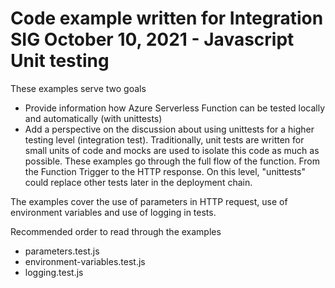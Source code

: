 # Code example written for Integration SIG October 10, 2021 - Javascript Unit testing

These examples serve two goals
- Provide information how Azure Serverless Function can be tested locally and automatically (with unittests)
- Add a perspective on the discussion about using unittests for a higher testing level (integration test). Traditionally, unit tests are written for small units of code and mocks are used to isolate this code as much as possible. These examples go through the full flow of the function. From the Function Trigger to the HTTP response. On this level, "unittests" could replace other tests later in the deployment chain.

The examples cover the use of parameters in HTTP request, use of environment variables and use of logging in tests.

Recommended order to read through the examples
- parameters.test.js
- environment-variables.test.js
- logging.test.js
